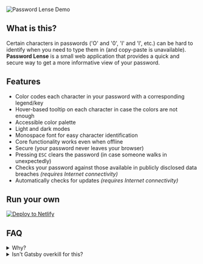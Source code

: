 ![Password Lense Demo][demo-image]

## What is this?

Certain characters in passwords ('O' and '0', 'I' and 'l', etc.) can be hard to
identify when you need to type them in (and copy-paste is unavailable).
**Password Lense** is a small web application that provides a quick and secure
way to get a more informative view of your password.

## Features

- Color codes each character in your password with a corresponding legend/key
- Hover-based tooltip on each character in case the colors are not enough
- Accessible color palette
- Light and dark modes
- Monospace font for easy character identification
- Core functionality works even when offline
- Secure (your password never leaves your browser)
- Pressing `ESC` clears the password (in case someone walks in unexpectedly)
- Checks your password against those available in publicly disclosed data
  breaches _(requires Internet connectivity)_
- Automatically checks for updates _(requires Internet connectivity)_

## Run your own

[![Deploy to Netlify][deploy-image]][deploy-link]

## FAQ

<details>
  <summary>Why?</summary>
  <p>Because a co-worker asked for it.</p>
</details>

<details>
  <summary>Isn't Gatsby overkill for this?</summary>
  <p>
    <a href="https://twitter.com/jlengstorf/status/1043237435675557888">No</a>,
    it's <a href="https://twitter.com/kylemathews/status/1043226318978998272">awesome</a>
    for <a href="https://www.gatsbyjs.org/blog/2018-11-07-gatsby-for-apps/">building
    apps</a>.
  </p>
</details>

[demo-image]: ./demo.gif
[deploy-image]: https://www.netlify.com/img/deploy/button.svg
[deploy-link]:
  https://app.netlify.com/start/deploy?repository=https://github.com/wKovacs64/pwl
